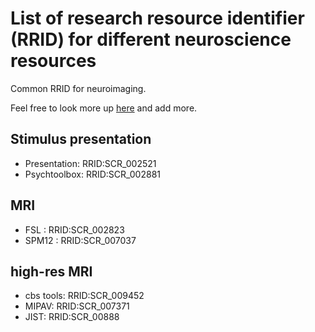 # List of research resource identifier (RRID) for different neuroscience resources

Common RRID for neuroimaging.

Feel free to look more up [here](https://scicrunch.org/resources) and add more.

## Stimulus presentation

-   Presentation: RRID:SCR_002521
-   Psychtoolbox: RRID:SCR_002881

## MRI

-   FSL : RRID:SCR_002823
-   SPM12 : RRID:SCR_007037

## high-res MRI

-   cbs tools: RRID:SCR_009452
-   MIPAV: RRID:SCR_007371
-   JIST: RRID:SCR_00888
